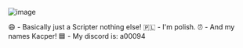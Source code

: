 ![image](https://github.com/user-attachments/assets/5311b547-5153-448f-9314-78c7f77b7020)

😄 - Basically just a Scripter nothing else!
🇵🇱 - I'm polish.
⏰ - And my names Kacper!
🟦 - My discord is: a00094
